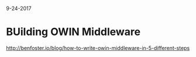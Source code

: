 9-24-2017

# BUilding OWIN Middleware
http://benfoster.io/blog/how-to-write-owin-middleware-in-5-different-steps

